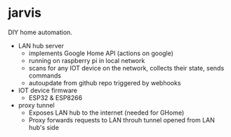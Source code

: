 # jarvis

DIY home automation.

* LAN hub server
  * implements Google Home API (actions on google)
  * running on raspberry pi in local network
  * scans for any IOT device on the network, collects their state, sends commands
  * autoupdate from github repo triggered by webhooks
* IOT device firmware
  * ESP32 & ESP8266
* proxy tunnel
  * Exposes LAN hub to the internet (needed for GHome)
  * Proxy forwards requests to LAN throuh tunnel opened from LAN hub's side 
